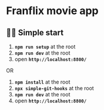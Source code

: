 # Franflix movie app
## 🏃‍♂️ Simple start

1. **`npm run setup`** at the root
2. **`npm run dev`** at the root
3. open **`http://localhost:8800/`**

OR

1. **`npm install`** at the root
2. **`npx simple-git-hooks`** at the root
3. **`npm run dev`** at the root
4. open **`http://localhost:8800/`**

